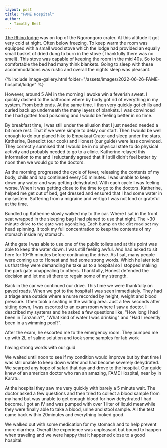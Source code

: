 ```yaml
---
layout: post
title: "FAME Hospital"
author:
  - Timothy Best
---
```


[The Rhino lodge](https://rhino.co.tz/) was on top of the Ngorongoro crater. At this altitude it got very cold at night. Often below freezing. To keep warm the room was equipped with a small wood stove which the lodge had provided an equally small basket of dried dung to burn in the stove (Thankfully there was no smell). This stove was capable of keeping the room in the mid 40s. So to be comfortable the bed had many think blankets. Going to sleep with these accommodations was rustic and overall the nights sleep was pleasant.

{% include image-gallery.html folder="/assets/images/2022-06-26-FAME-hospital/lodge" %}


However, around 5 AM in the morning I awoke win a feverish sweat. I quickly dashed to the bathroom where by body got rid of everything in my system. From both ends. At the same time. I then very quickly got chills and curled back up underneath the many layers of blankets. I was convinced the I had gotten food poisoning and I would be feeling better in no time. 

By breakfast time, I was still under the allusion that I just needed needed a bit more rest. That if we were simple to delay our start. Then I would be well enough to do our planed hike to Empakaai Crater and sleep under the stars. Katherine, Benedict (our cook) and Honest (our guide) were less convinced. They correctly surmised that I would be in no physical state to do physical activity and probably needed to go to a clinic. Katherine relayed this information to me and I reluctantly agreed that if I still didn't feel better by noon then we would go to the doctors.

As the morning progressed the cycle of fever, releasing the contents of my body, chills and nap continued every 50 minutes. I was unable to keep down any water and was getting dehydrated. With each cycle I was feeling worse. When it was getting close to the time to go to the doctors. Katherine, helped me get out of bed, get dressed and ensured that I had some water in my system. Suffering from a migraine and vertigo I was not kind or grateful at the time.

Bundled up Katherine slowly walked my to the car. Where I sat in the front seat wrapped in the sleeping bag I had planed to use that night. The ~30 minute drive to the gate was agonizing. Each bump on the dirt road set my head spinning. It took my full concentration to keep the contents of my stomach inside my stomach.

At the gate I was able to use one of the public toilets and at this point was able to keep the water down. I was still feeling awful. And had asked to sit here for 10-15 minutes before continuing the drive. As I sat, many people were coming up to Honest and had some strong words. Which he later told us that they were demanding he take us to a hospital so I stopped making the park gate unappealing to others. Thankfully, Honest defended the decision and let me sit there to regain some of my strength. 

Back in the car we continued our drive. This time we were thankfully on paved roads. When we got to the hospital I was seen immediately. They had a triage area outside where a nurse recorded by height, weight and blood pressure. I then took a seating in the waiting area. Just a few seconds after sitting down, I was escorted to an exam room where I saw a doctor. I described my systems and he asked a few questions like, "How long I had been in Tanzania?", "What kind of water I was drinking" and "Had I recently been in a swimming pool?".

After the exam, he escorted me to the emergency room. They pumped me up with 2L of saline solution and took some samples for lab work

 having strong words with our guid 





We waited until noon to see if my condition would improve but by that time I was still unable to keep down water and had become severely dehydrated. We scarped any hope of safari that day and drove to the hospital. Our guide knew of an american doctor who ran an amazing, FAME Hospital, near by in Karatu.

At the hospital they saw me very quickly with barely a 5 minute wait. The doctor asked a few questions and then tried to collect a blood sample from my hand but was unable to get enough blood for how dehydrated I had become. I got an IV and was pumped with over 1 liter of liquid meanwhile they were finally able to take a blood, urine and stool sample. All the test came back within 20minutes and everything looked good.

We walked out with some medication for my stomach and to help prevent more diarrhea. Overall the experience was unpleasant but bound to happen when traveling and we were happy that it happened close to a good hospital.

